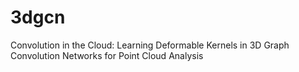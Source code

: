 # 3dgcn
Convolution in the Cloud: Learning Deformable Kernels in 3D Graph Convolution Networks for Point Cloud Analysis
